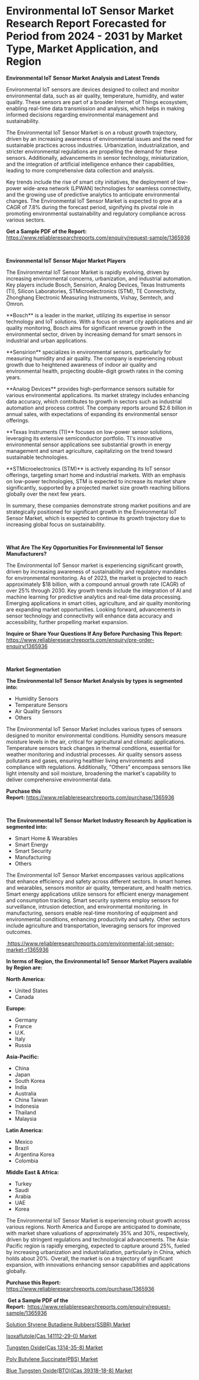 <p><h1>Environmental IoT Sensor Market Research Report Forecasted for Period from 2024 -  2031 by Market Type, Market Application, and Region</h1></p><p><strong>Environmental IoT Sensor Market Analysis and Latest Trends</strong></p>
<p><p>Environmental IoT sensors are devices designed to collect and monitor environmental data, such as air quality, temperature, humidity, and water quality. These sensors are part of a broader Internet of Things ecosystem, enabling real-time data transmission and analysis, which helps in making informed decisions regarding environmental management and sustainability.</p><p>The Environmental IoT Sensor Market is on a robust growth trajectory, driven by an increasing awareness of environmental issues and the need for sustainable practices across industries. Urbanization, industrialization, and stricter environmental regulations are propelling the demand for these sensors. Additionally, advancements in sensor technology, miniaturization, and the integration of artificial intelligence enhance their capabilities, leading to more comprehensive data collection and analysis.</p><p>Key trends include the rise of smart city initiatives, the deployment of low-power wide-area network (LPWAN) technologies for seamless connectivity, and the growing use of predictive analytics to anticipate environmental changes. The Environmental IoT Sensor Market is expected to grow at a CAGR of 7.8% during the forecast period, signifying its pivotal role in promoting environmental sustainability and regulatory compliance across various sectors.</p></p>
<p><strong>Get a Sample PDF of the Report:&nbsp;</strong> <a href="https://www.reliableresearchreports.com/enquiry/request-sample/1365936?utm_campaign=1479&utm_medium=2&utm_source=Github&utm_content=ia&utm_term=11102024&utm_id=environmental-iot-sensor">https://www.reliableresearchreports.com/enquiry/request-sample/1365936</a></p>
<p>&nbsp;</p>
<p><strong>Environmental IoT Sensor Major Market Players</strong></p>
<p><p>The Environmental IoT Sensor Market is rapidly evolving, driven by increasing environmental concerns, urbanization, and industrial automation. Key players include Bosch, Sensirion, Analog Devices, Texas Instruments (TI), Silicon Laboratories, STMicroelectronics (STM), TE Connectivity, Zhonghang Electronic Measuring Instruments, Vishay, Semtech, and Omron.</p><p>**Bosch** is a leader in the market, utilizing its expertise in sensor technology and IoT solutions. With a focus on smart city applications and air quality monitoring, Bosch aims for significant revenue growth in the environmental sector, driven by increasing demand for smart sensors in industrial and urban applications.</p><p>**Sensirion** specializes in environmental sensors, particularly for measuring humidity and air quality. The company is experiencing robust growth due to heightened awareness of indoor air quality and environmental health, projecting double-digit growth rates in the coming years.</p><p>**Analog Devices** provides high-performance sensors suitable for various environmental applications. Its market strategy includes enhancing data accuracy, which contributes to growth in sectors such as industrial automation and process control. The company reports around $2.6 billion in annual sales, with expectations of expanding its environmental sensor offerings.</p><p>**Texas Instruments (TI)** focuses on low-power sensor solutions, leveraging its extensive semiconductor portfolio. TI's innovative environmental sensor applications see substantial growth in energy management and smart agriculture, capitalizing on the trend toward sustainable technologies.</p><p>**STMicroelectronics (STM)** is actively expanding its IoT sensor offerings, targeting smart home and industrial markets. With an emphasis on low-power technologies, STM is expected to increase its market share significantly, supported by a projected market size growth reaching billions globally over the next few years.</p><p>In summary, these companies demonstrate strong market positions and are strategically positioned for significant growth in the Environmental IoT Sensor Market, which is expected to continue its growth trajectory due to increasing global focus on sustainability.</p></p>
<p>&nbsp;</p>
<p><strong>What Are The Key Opportunities For Environmental IoT Sensor Manufacturers?</strong></p>
<p><p>The Environmental IoT Sensor market is experiencing significant growth, driven by increasing awareness of sustainability and regulatory mandates for environmental monitoring. As of 2023, the market is projected to reach approximately $18 billion, with a compound annual growth rate (CAGR) of over 25% through 2030. Key growth trends include the integration of AI and machine learning for predictive analytics and real-time data processing. Emerging applications in smart cities, agriculture, and air quality monitoring are expanding market opportunities. Looking forward, advancements in sensor technology and connectivity will enhance data accuracy and accessibility, further propelling market expansion.</p></p>
<p><strong>Inquire or Share Your Questions If Any Before Purchasing This Report:</strong> <a href="https://www.reliableresearchreports.com/enquiry/pre-order-enquiry/1365936?utm_campaign=1479&utm_medium=2&utm_source=Github&utm_content=ia&utm_term=11102024&utm_id=environmental-iot-sensor">https://www.reliableresearchreports.com/enquiry/pre-order-enquiry/1365936</a></p>
<p>&nbsp;</p>
<p><strong>Market Segmentation</strong></p>
<p><strong>The Environmental IoT Sensor Market Analysis by types is segmented into:</strong></p>
<p><ul><li>Humidity Sensors</li><li>Temperature Sensors</li><li>Air Quality Sensors</li><li>Others</li></ul></p>
<p><p>The Environmental IoT Sensor Market includes various types of sensors designed to monitor environmental conditions. Humidity sensors measure moisture levels in the air, critical for agricultural and climatic applications. Temperature sensors track changes in thermal conditions, essential for weather monitoring and industrial processes. Air quality sensors assess pollutants and gases, ensuring healthier living environments and compliance with regulations. Additionally, "Others" encompass sensors like light intensity and soil moisture, broadening the market's capability to deliver comprehensive environmental data.</p></p>
<p><strong>Purchase this Report:&nbsp;</strong><a href="https://www.reliableresearchreports.com/purchase/1365936?utm_campaign=1479&utm_medium=2&utm_source=Github&utm_content=ia&utm_term=11102024&utm_id=environmental-iot-sensor">https://www.reliableresearchreports.com/purchase/1365936</a></p>
<p>&nbsp;</p>
<p><strong>The Environmental IoT Sensor Market Industry Research by Application is segmented into:</strong></p>
<p><ul><li>Smart Home & Wearables</li><li>Smart Energy</li><li>Smart Security</li><li>Manufacturing</li><li>Others</li></ul></p>
<p><p>The Environmental IoT Sensor Market encompasses various applications that enhance efficiency and safety across different sectors. In smart homes and wearables, sensors monitor air quality, temperature, and health metrics. Smart energy applications utilize sensors for efficient energy management and consumption tracking. Smart security systems employ sensors for surveillance, intrusion detection, and environmental monitoring. In manufacturing, sensors enable real-time monitoring of equipment and environmental conditions, enhancing productivity and safety. Other sectors include agriculture and transportation, leveraging sensors for improved outcomes.</p></p>
<p><a href="https://www.reliableresearchreports.com/environmental-iot-sensor-market-r1365936?utm_campaign=1479&utm_medium=2&utm_source=Github&utm_content=ia&utm_term=11102024&utm_id=environmental-iot-sensor">&nbsp;https://www.reliableresearchreports.com/environmental-iot-sensor-market-r1365936</a></p>
<p><strong>In terms of Region, the Environmental IoT Sensor Market Players available by Region are:</strong></p>
<p>
    <p> <strong> North America: </strong>
        <ul>
            <li>United States</li>
            <li>Canada</li>
        </ul>
        </p> 
    <p> <strong> Europe: </strong>
        <ul>
            <li>Germany</li>
            <li>France</li>
            <li>U.K.</li>
            <li>Italy</li>
            <li>Russia</li>
        </ul>
        </p> 
    <p> <strong> Asia-Pacific: </strong>
        <ul>
            <li>China</li>
            <li>Japan</li>
            <li>South Korea</li>
            <li>India</li>
            <li>Australia</li>
            <li>China Taiwan</li>
            <li>Indonesia</li>
            <li>Thailand</li>
            <li>Malaysia</li>
        </ul>
        </p> 
    <p> <strong> Latin America: </strong>
        <ul>
            <li>Mexico</li>
            <li>Brazil</li>
            <li>Argentina Korea</li>
            <li>Colombia</li>
        </ul>
        </p> 
    <p> <strong> Middle East & Africa: </strong>
        <ul>
            <li>Turkey</li>
            <li>Saudi</li>
            <li>Arabia</li>
            <li>UAE</li>
            <li>Korea</li>
        </ul>
    </p>
    </p>
<p><p>The Environmental IoT Sensor Market is experiencing robust growth across various regions. North America and Europe are anticipated to dominate, with market share valuations of approximately 35% and 30%, respectively, driven by stringent regulations and technological advancements. The Asia-Pacific region is rapidly emerging, expected to capture around 25%, fueled by increasing urbanization and industrialization, particularly in China, which holds about 20%. Overall, the market is on a trajectory of significant expansion, with innovations enhancing sensor capabilities and applications globally.</p></p>
<p><strong>Purchase this Report: </strong><a href="https://www.reliableresearchreports.com/purchase/1365936?utm_campaign=1479&utm_medium=2&utm_source=Github&utm_content=ia&utm_term=11102024&utm_id=environmental-iot-sensor">https://www.reliableresearchreports.com/purchase/1365936</a></p>
<p>&nbsp;<strong>Get a Sample PDF of the Report:&nbsp;&nbsp;</strong><a href="https://www.reliableresearchreports.com/enquiry/request-sample/1365936?utm_campaign=1479&utm_medium=2&utm_source=Github&utm_content=ia&utm_term=11102024&utm_id=environmental-iot-sensor">https://www.reliableresearchreports.com/enquiry/request-sample/1365936</a></p>
<p><strong></strong></p>
<p><p><a href="https://www.linkedin.com/pulse/emerging-technologies-reshaping-solution-styrene-butadiene-8hhsc?utm_campaign=1479&utm_medium=2&utm_source=Github&utm_content=ia&utm_term=11102024&utm_id=environmental-iot-sensor">Solution Styrene Butadiene Rubbers(SSBR) Market</a></p><p><a href="https://www.linkedin.com/pulse/global-isoxaflutolecas-141112-29-0-nexus-sector-confluences-acwnc?utm_campaign=1479&utm_medium=2&utm_source=Github&utm_content=ia&utm_term=11102024&utm_id=environmental-iot-sensor">Isoxaflutole(Cas 141112-29-0) Market</a></p><p><a href="https://www.linkedin.com/pulse/tungsten-oxidecas-1314-35-8-market-size-type-yellow-oxideblue-znbwc?utm_campaign=1479&utm_medium=2&utm_source=Github&utm_content=ia&utm_term=11102024&utm_id=environmental-iot-sensor">Tungsten Oxide(Cas 1314-35-8) Market</a></p><p><a href="https://www.linkedin.com/pulse/poly-butylene-succinatepbs-market-segmentation-geographical-uq29c?utm_campaign=1479&utm_medium=2&utm_source=Github&utm_content=ia&utm_term=11102024&utm_id=environmental-iot-sensor">Poly Butylene Succinate(PBS) Market</a></p><p><a href="https://www.linkedin.com/pulse/blue-tungsten-oxidebtocas-39318-18-8-industry-insights-report-jycuc?utm_campaign=1479&utm_medium=2&utm_source=Github&utm_content=ia&utm_term=11102024&utm_id=environmental-iot-sensor">Blue Tungsten Oxide(BTO)(Cas 39318-18-8) Market</a></p></p>